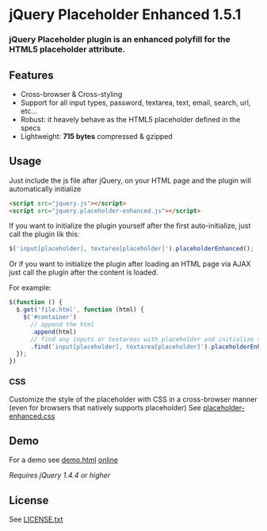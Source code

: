 # jQuery Placeholder Enhanced 1.5.1

### jQuery Placeholder plugin is an enhanced polyfill for the HTML5 placeholder attribute.

## Features

- Cross-browser & Cross-styling
- Support for all input types, password, textarea, text, email, search, url, etc...
- Robust: it heavely behave as the HTML5 placeholder defined in the specs
- Lightweight: **715 bytes** compressed & gzipped

## Usage

Just include the js file after jQuery, on your HTML page and the plugin will automatically initialize

```html
<script src="jquery.js"></script>
<script src="jquery.placeholder-enhanced.js"></script>
```

If you want to initialize the plugin yourself after the first auto-initialize, just call the plugin lik this:

```javascript
$('input[placeholder], textarea[placeholder]').placeholderEnhanced();
```

Or if you want to initialize the plugin after loading an HTML page via AJAX just call the plugin after the content is loaded.

For example:
```javascript
$(function () {
  $.get('file.html', function (html) {
    $('#container')
      // append the html
      .append(html)
      // find any inputs or textareas with placeholder and initialize the plugin
      .find('input[placeholder], textarea[placeholder]').placeholderEnhanced();
  });
})
```

### CSS
Customize the style of the placeholder with CSS in a cross-browser manner (even for browsers that natively supports placeholder)
See [placeholder-enhanced.css](https://github.com/dciccale/placeholder-enhanced/blob/master/css/placeholder-enhanced.css)

## Demo
For a demo see [demo.html](https://github.com/dciccale/placeholder-enhanced/blob/master/demo.html) [online](http://dciccale.github.com/placeholder-enhanced/)

*Requires jQuery 1.4.4 or higher*

## License
See [LICENSE.txt](https://raw.github.com/dciccale/placeholder-enhanced/master/LICENSE.txt)
